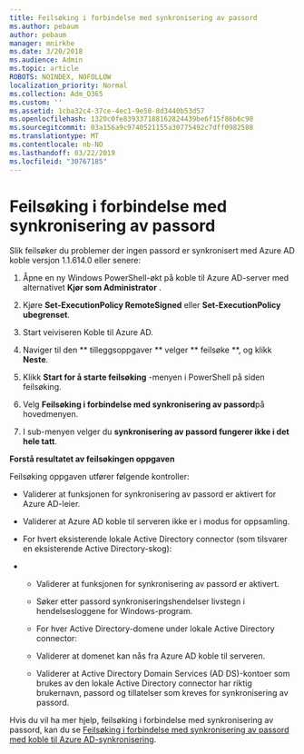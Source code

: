 ```yaml
---
title: Feilsøking i forbindelse med synkronisering av passord
ms.author: pebaum
author: pebaum
manager: mnirkhe
ms.date: 3/20/2018
ms.audience: Admin
ms.topic: article
ROBOTS: NOINDEX, NOFOLLOW
localization_priority: Normal
ms.collection: Adm_O365
ms.custom: ''
ms.assetid: 1cba32c4-37ce-4ec1-9e58-8d3440b53d57
ms.openlocfilehash: 1320c0fe839337188162824439be6f15f86b6c90
ms.sourcegitcommit: 03a156a9c9740521155a30775492c7dff0982588
ms.translationtype: MT
ms.contentlocale: nb-NO
ms.lasthandoff: 03/22/2019
ms.locfileid: "30767185"
---
```

# <a name="troubleshoot-password-synchronization"></a>Feilsøking i forbindelse med synkronisering av passord

Slik feilsøker du problemer der ingen passord er synkronisert med Azure AD koble versjon 1.1.614.0 eller senere:
  
1. Åpne en ny Windows PowerShell-økt på koble til Azure AD-server med alternativet **Kjør som Administrator** . 
    
2. Kjøre **Set-ExecutionPolicy RemoteSigned** eller **Set-ExecutionPolicy ubegrenset**. 
    
3. Start veiviseren Koble til Azure AD.
    
4. Naviger til den ** tilleggsoppgaver ** velger ** feilsøke **, og klikk **Neste**. 
    
5. Klikk **Start for å starte feilsøking** -menyen i PowerShell på siden feilsøking. 
    
6. Velg **Feilsøking i forbindelse med synkronisering av passord**på hovedmenyen. 
    
7. I sub-menyen velger du **synkronisering av passord fungerer ikke i det hele tatt**. 
    
 **Forstå resultatet av feilsøkingen oppgaven**
  
Feilsøking oppgaven utfører følgende kontroller:
  
- Validerer at funksjonen for synkronisering av passord er aktivert for Azure AD-leier.
    
- Validerer at Azure AD koble til serveren ikke er i modus for oppsamling.
    
- For hvert eksisterende lokale Active Directory connector (som tilsvarer en eksisterende Active Directory-skog):
    
- 
  - Validerer at funksjonen for synkronisering av passord er aktivert.
    
  - Søker etter passord synkroniseringshendelser livstegn i hendelsesloggene for Windows-program.
    
  - For hver Active Directory-domene under lokale Active Directory connector:
    
  - Validerer at domenet kan nås fra Azure AD koble til serveren.
    
  - Validerer at Active Directory Domain Services (AD DS)-kontoer som brukes av den lokale Active Directory connector har riktig brukernavn, passord og tillatelser som kreves for synkronisering av passord.
    
Hvis du vil ha mer hjelp, feilsøking i forbindelse med synkronisering av passord, kan du se [Feilsøking i forbindelse med synkronisering av passord med koble til Azure AD-synkronisering](https://docs.microsoft.com/azure/active-directory/connect/active-directory-aadconnectsync-troubleshoot-password-synchronization).
  

